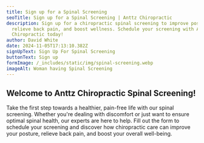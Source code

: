 ```yaml
---
title: Sign up for a Spinal Screening
seoTitle: Sign up for a Spinal Screening | Anttz Chiropractic
description: Sign up for a chiropractic spinal screening to improve posture,
  relieve back pain, and boost wellness. Schedule your screening with Anttz
  Chiropractic today!
author: David White
date: 2024-11-05T17:13:10.382Z
signUpText: Sign Up For Spinal Screening
buttonText: Sign up
formImage: /_includes/static/img/spinal-screening.webp
imageAlt: Woman having Spinal Screening
---
```

## Welcome to Anttz Chiropractic Spinal Screening!

Take the first step towards a healthier, pain-free life with our spinal screening. Whether you're dealing with discomfort or just want to ensure optimal spinal health, our experts are here to help. Fill out the form to schedule your screening and discover how chiropractic care can improve your posture, relieve back pain, and boost your overall well-being.
